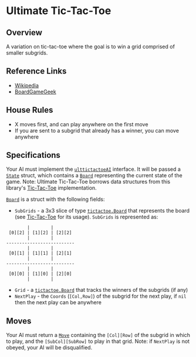 # Ultimate Tic-Tac-Toe

## Overview
A variation on tic-tac-toe where the goal is to win a grid comprised of smaller subgrids.

## Reference Links
* [Wikipedia](https://en.wikipedia.org/wiki/Ultimate_tic-tac-toe)
* [BoardGameGeek](https://boardgamegeek.com/boardgame/9898/tic-tac-toe-times-10)

## House Rules
* X moves first, and can play anywhere on the first move
* If you are sent to a subgrid that already has a winner, you can move anywhere

## Specifications
Your AI must implement the [`ulttictactoeAI`](ai/driver/ulttictactoe_ai.go) interface. It will be passed a [`State`](ai/driver/state.go) struct, which contains a [`Board`](board.go) representing the current state of the game. Note: Ultimate Tic-Tac-Toe borrows data structures from this library's [Tic-Tac-Toe](../tictactoe) implementation.

[`Board`](board.go) is a struct with the following fields:
* `SubGrids` - a 3x3 slice of type [`tictactoe.Board`](../tictactoe/board.go) that represents the board (see [Tic-Tac-Toe](../tictactoe) for its usage). `SubGrids` is represented as:

```
        |        |
 [0][2] | [1][2] | [2][2]
        |        |
--------------------------
        |        |
 [0][1] | [1][1] | [2][1]
        |        |
--------------------------
        |        |
 [0][0] | [1][0] | [2][0]
        |        |
```
* `Grid` - a [`tictactoe.Board`](../tictactoe/board.go) that tracks the winners of the subgrids (if any)
* `NextPlay` - the `Coords` (`[Col,Row]`) of the subgrid for the next play, if `nil` then the next play can be anywhere

## Moves
Your AI must return a [`Move`](move.go) containing the `[Col][Row]` of the subgrid in which to play, and the `[SubCol][SubRow]` to play in that grid. Note: if `NextPlay` is not obeyed, your AI will be disqualified.